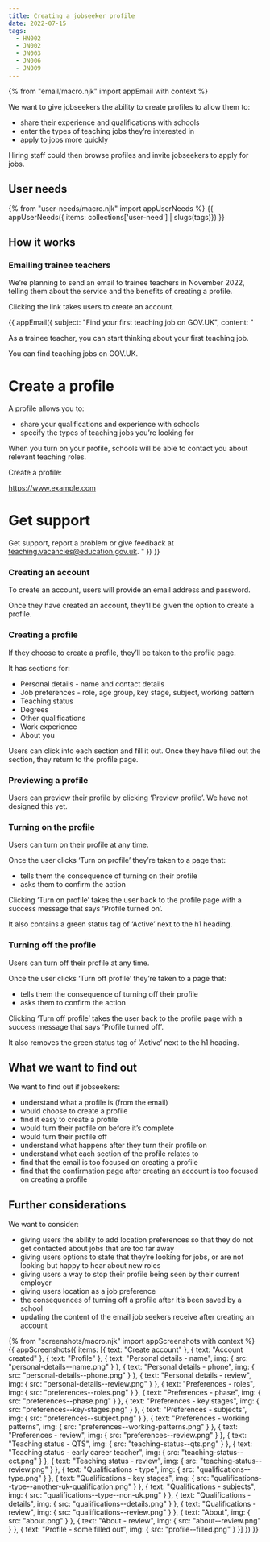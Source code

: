 ```yaml
---
title: Creating a jobseeker profile
date: 2022-07-15
tags:
  - HN002
  - JN002
  - JN003
  - JN006
  - JN009
---
```


{% from "email/macro.njk" import appEmail with context %}

We want to give jobseekers the ability to create profiles to allow them to:

- share their experience and qualifications with schools
- enter the types of teaching jobs they’re interested in
- apply to jobs more quickly

Hiring staff could then browse profiles and invite jobseekers to apply for jobs.

## User needs

{% from "user-needs/macro.njk" import appUserNeeds %}
{{ appUserNeeds({ items: collections['user-need'] | slugs(tags)}) }}

## How it works
### Emailing trainee teachers

We’re planning to send an email to trainee teachers in November 2022, telling them  about the service and the benefits of creating a profile.

Clicking the link takes users to create an account.

<!-- markdownlint-disable MD025 MD001 -->
{{ appEmail({
  subject: "Find your first teaching job on GOV.UK",
  content: "

As a trainee teacher, you can start thinking about your first teaching job.

You can find teaching jobs on GOV.UK.

# Create a profile

A profile allows you to:

- share your qualifications and experience with schools
- specify the types of teaching jobs you’re looking for

When you turn on your profile, schools will be able to contact you about relevant teaching roles.

Create a profile:

https://www.example.com

#  Get support

Get support, report a problem or give feedback at [teaching.vacancies@education.gov.uk](mailto:teaching.vacancies@education.gov.uk).
  "
}) }}



### Creating an account

To create an account, users will provide an email address and password.

Once they have created an account, they’ll be given the option to create a profile.

### Creating a profile

If they choose to create a profile, they’ll be taken to the profile page.

It has sections for:

- Personal details - name and contact details
- Job preferences - role, age group, key stage, subject, working pattern
- Teaching status
- Degrees
- Other qualifications
- Work experience
- About you

Users can click into each section and fill it out. Once they have filled out the section, they return to the profile page.

### Previewing a profile

Users can preview their profile by clicking ‘Preview profile’. We have not designed this yet.

### Turning on the profile

Users can turn on their profile at any time.

Once the user clicks ‘Turn on profile’ they’re taken to a page that:

- tells them the consequence of turning on their profile
- asks them to confirm the action

Clicking ‘Turn on profile’ takes the user back to the profile page with a success message that says ‘Profile turned on’.

It also contains a green status tag of ‘Active’ next to the h1 heading.

### Turning off the profile

Users can turn off their profile at any time.

Once the user clicks ‘Turn off profile’ they’re taken to a page that:

- tells them the consequence of turning off their profile
- asks them to confirm the action

Clicking ‘Turn off profile’ takes the user back to the profile page with a success message that says ‘Profile turned off’.

It also removes the green status tag of ‘Active’ next to the h1 heading.

## What we want to find out

We want to find out if jobseekers:

- understand what a profile is (from the email)
- would choose to create a profile
- find it easy to create a profile
- would turn their profile on before it’s complete
- would turn their profile off
- understand what happens after they turn their profile on
- understand what each section of the profile relates to
- find that the email is too focused on creating a profile
- find that the confirmation page after creating an account is too focused on creating a profile

## Further considerations

We want to consider:

- giving users the ability to add location preferences so that they do not get contacted about jobs that are too far away
- giving users options to state that they’re looking for jobs, or are not looking but happy to hear about new roles
- giving users a way to stop their profile being seen by their current employer
- giving users location as a job preference
- the consequences of turning off a profile after it’s been saved by a school
- updating the content of the email job seekers receive after creating an account



{% from "screenshots/macro.njk" import appScreenshots with context %}
{{ appScreenshots({
  items: [{
    text: "Create account"
  }, {
    text: "Account created"
  }, {
    text: "Profile"
  }, {
    text: "Personal details - name",
    img: { src: "personal-details--name.png" }
  }, {
    text: "Personal details - phone",
    img: { src: "personal-details--phone.png" }
  }, {
    text: "Personal details - review",
    img: { src: "personal-details--review.png" }
  }, {
    text: "Preferences - roles",
    img: { src: "preferences--roles.png" }
  }, {
    text: "Preferences - phase",
    img: { src: "preferences--phase.png" }
  }, {
    text: "Preferences - key stages",
    img: { src: "preferences--key-stages.png" }
  }, {
    text: "Preferences - subjects",
    img: { src: "preferences--subject.png" }
  }, {
    text: "Preferences - working patterns",
    img: { src: "preferences--working-patterns.png" }
  }, {
    text: "Preferences - review",
    img: { src: "preferences--review.png" }
  }, {
    text: "Teaching status - QTS",
    img: { src: "teaching-status--qts.png" }
  }, {
    text: "Teaching status - early career teacher",
    img: { src: "teaching-status--ect.png" }
  }, {
    text: "Teaching status - review",
    img: { src: "teaching-status--review.png" }
  }, {
    text: "Qualifications - type",
    img: { src: "qualifications--type.png" }
  }, {
    text: "Qualifications - key stages",
    img: { src: "qualifications--type--another-uk-qualification.png" }
  }, {
    text: "Qualifications - subjects",
    img: { src: "qualifications--type--non-uk.png" }
  }, {
    text: "Qualifications - details",
    img: { src: "qualifications--details.png" }
  }, {
    text: "Qualifications - review",
    img: { src: "qualifications--review.png" }
  }, {
    text: "About",
    img: { src: "about.png" }
  }, {
    text: "About - review",
    img: { src: "about--review.png" }
  }, {
    text: "Profile - some filled out",
    img: { src: "profile--filled.png" }
  }]
}) }}
